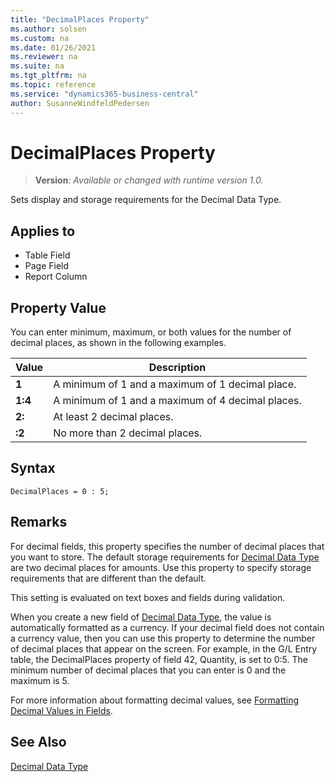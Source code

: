 ```yaml
---
title: "DecimalPlaces Property"
ms.author: solsen
ms.custom: na
ms.date: 01/26/2021
ms.reviewer: na
ms.suite: na
ms.tgt_pltfrm: na
ms.topic: reference
ms.service: "dynamics365-business-central"
author: SusanneWindfeldPedersen
---
```

[//]: # (START>DO_NOT_EDIT)
[//]: # (IMPORTANT:Do not edit any of the content between here and the END>DO_NOT_EDIT.)
[//]: # (Any modifications should be made in the .xml files in the ModernDev repo.)
# DecimalPlaces Property
> **Version**: _Available or changed with runtime version 1.0._

Sets display and storage requirements for the Decimal Data Type.

## Applies to
-   Table Field
-   Page Field
-   Report Column

[//]: # (IMPORTANT: END>DO_NOT_EDIT)


## Property Value  

You can enter minimum, maximum, or both values for the number of decimal places, as shown in the following examples.  
  
|Value|Description|  
|-----------|---------------------------------------|  
|**1**|A minimum of 1 and a maximum of 1 decimal place.|  
|**1:4**|A minimum of 1 and a maximum of 4 decimal places.|  
|**2:**|At least 2 decimal places.|  
|**:2**|No more than 2 decimal places.|  

## Syntax

```AL
DecimalPlaces = 0 : 5;
```
  
## Remarks

For decimal fields, this property specifies the number of decimal places that you want to store. The default storage requirements for [Decimal Data Type](../methods-auto/library.md) are two decimal places for amounts. Use this property to specify storage requirements that are different than the default.  
  
This setting is evaluated on text boxes and fields during validation.  
  
When you create a new field of [Decimal Data Type](../methods-auto/library.md), the value is automatically formatted as a currency. If your decimal field does not contain a currency value, then you can use this property to determine the number of decimal places that appear on the screen. For example, in the G/L Entry table, the DecimalPlaces property of field 42, Quantity, is set to 0:5. The minimum number of decimal places that you can enter is 0 and the maximum is 5. 

For more information about formatting decimal values, see [Formatting Decimal Values in Fields](../devenv-format-field-data.md).
  
## See Also

[Decimal Data Type](../methods-auto/library.md)